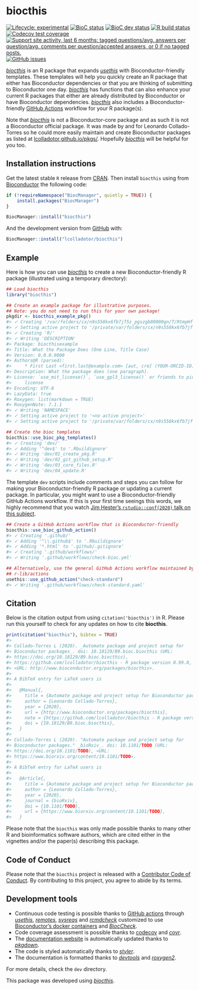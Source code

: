 
<!-- README.md is generated from README.Rmd. Please edit that file -->

# biocthis

<!-- badges: start -->

[![Lifecycle:
experimental](https://img.shields.io/badge/lifecycle-experimental-orange.svg)](https://www.tidyverse.org/lifecycle/#experimental)
[![BioC
status](http://www.bioconductor.org/shields/build/release/bioc/biocthis.svg)](https://bioconductor.org/checkResults/release/bioc-LATEST/biocthis)
[![BioC dev
status](http://www.bioconductor.org/shields/build/devel/bioc/biocthis.svg)](https://bioconductor.org/checkResults/devel/bioc-LATEST/biocthis)
[![R build
status](https://github.com/lcolladotor/biocthis/workflows/R-CMD-check-bioc/badge.svg)](https://github.com/lcolladotor/biocthis/actions)
[![Codecov test
coverage](https://codecov.io/gh/lcolladotor/biocthis/branch/master/graph/badge.svg)](https://codecov.io/gh/lcolladotor/biocthis?branch=master)
[![Support site activity, last 6 months: tagged questions/avg. answers
per question/avg. comments per question/accepted answers, or 0 if no
tagged
posts.](http://www.bioconductor.org/shields/posts/biocthis.svg)](https://support.bioconductor.org/t/biocthis/)
[![GitHub
issues](https://img.shields.io/github/issues/lcolladotor/biocthis)](https://github.com/lcolladotor/biocthis/issues)
<!-- badges: end -->

*[biocthis](https://github.com/lcolladotor/biocthis)* is an R package
that expands *[usethis](https://CRAN.R-project.org/package=usethis)*
with Bioconductor-friendly templates. These templates will help you
quickly create an R package that either has Bioconductor dependencies or
that you are thinking of submitting to Bioconductor one day.
*[biocthis](https://github.com/lcolladotor/biocthis)* has functions that
can also enhance your current R packages that either are already
distributed by Bioconductor or have Bioconductor dependencies.
*[biocthis](https://github.com/lcolladotor/biocthis)* also includes a
Bioconductor-friendly [GitHub
Actions](https://github.com/features/actions) workflow for your R
package(s).

Note that *[biocthis](https://github.com/lcolladotor/biocthis)* is not a
Bioconductor-core package and as such it is not a Bioconductor official
package. It was made by and for Leonardo Collado-Torres so he could more
easily maintain and create Bioconductor packages as listed at
[lcolladotor.github.io/pkgs/](https://lcolladotor.github.io/pkgs/).
Hopefully *[biocthis](https://github.com/lcolladotor/biocthis)* will be
helpful for you too.

## Installation instructions

Get the latest stable `R` release from
[CRAN](http://cran.r-project.org/). Then install `biocthis` using from
[Bioconductor](http://bioconductor.org/) the following code:

``` r
if (!requireNamespace("BiocManager", quietly = TRUE)) {
    install.packages("BiocManager")
}

BiocManager::install("biocthis")
```

And the development version from [GitHub](https://github.com/) with:

``` r
BiocManager::install("lcolladotor/biocthis")
```

## Example

Here is how you can use
*[biocthis](https://github.com/lcolladotor/biocthis)* to create a new
Bioconductor-friendly R package (illustrated using a temporary
directory):

``` r
## Load biocthis
library("biocthis")

## Create an example package for illustrative purposes.
## Note: you do not need to run this for your own package!
pkgdir <- biocthis_example_pkg()
#> ✓ Creating '/var/folders/cx/n9s558kx6fb7jf5z_pgszgb80000gn/T/RtmpHfClZf/biocthisexample/'
#> ✓ Setting active project to '/private/var/folders/cx/n9s558kx6fb7jf5z_pgszgb80000gn/T/RtmpHfClZf/biocthisexample'
#> ✓ Creating 'R/'
#> ✓ Writing 'DESCRIPTION'
#> Package: biocthisexample
#> Title: What the Package Does (One Line, Title Case)
#> Version: 0.0.0.9000
#> Authors@R (parsed):
#>     * First Last <first.last@example.com> [aut, cre] (YOUR-ORCID-ID)
#> Description: What the package does (one paragraph).
#> License: `use_mit_license()`, `use_gpl3_license()` or friends to pick a
#>     license
#> Encoding: UTF-8
#> LazyData: true
#> Roxygen: list(markdown = TRUE)
#> RoxygenNote: 7.1.1
#> ✓ Writing 'NAMESPACE'
#> ✓ Setting active project to '<no active project>'
#> ✓ Setting active project to '/private/var/folders/cx/n9s558kx6fb7jf5z_pgszgb80000gn/T/RtmpHfClZf/biocthisexample'

## Create the bioc templates
biocthis::use_bioc_pkg_templates()
#> ✓ Creating 'dev/'
#> ✓ Adding '^dev$' to '.Rbuildignore'
#> ✓ Writing 'dev/01_create_pkg.R'
#> ✓ Writing 'dev/02_git_github_setup.R'
#> ✓ Writing 'dev/03_core_files.R'
#> ✓ Writing 'dev/04_update.R'
```

The template `dev` scripts include comments and steps you can follow for
making your Bioconductor-friendly R package or updating a current
package. In particular, you might want to use a Bioconductor-friendly
GitHub Actions workflow. If this is your first time seeings this words,
we highly recommend that you watch [Jim Hester’s `rstudio::conf(2020)`
talk on this
subject](https://www.jimhester.com/talk/2020-rsc-github-actions/).

``` r
## Create a GitHub Actions workflow that is Bioconductor-friendly
biocthis::use_bioc_github_action()
#> ✓ Creating '.github/'
#> ✓ Adding '^\\.github$' to '.Rbuildignore'
#> ✓ Adding '*.html' to '.github/.gitignore'
#> ✓ Creating '.github/workflows/'
#> ✓ Writing '.github/workflows/check-bioc.yml'
```

``` r
## Alternatively, use the general GitHub Actions workflow maintained by
## r-lib/actions
usethis::use_github_action("check-standard")
#> ✓ Writing '.github/workflows/check-standard.yaml'
```

## Citation

Below is the citation output from using `citation('biocthis')` in R.
Please run this yourself to check for any updates on how to cite
**biocthis**.

``` r
print(citation("biocthis"), bibtex = TRUE)
#> 
#> Collado-Torres L (2020). _Automate package and project setup for
#> Bioconductor packages_. doi: 10.18129/B9.bioc.biocthis (URL:
#> https://doi.org/10.18129/B9.bioc.biocthis),
#> https://github.com/lcolladotor/biocthis - R package version 0.99.0,
#> <URL: http://www.bioconductor.org/packages/biocthis>.
#> 
#> A BibTeX entry for LaTeX users is
#> 
#>   @Manual{,
#>     title = {Automate package and project setup for Bioconductor packages},
#>     author = {Leonardo Collado-Torres},
#>     year = {2020},
#>     url = {http://www.bioconductor.org/packages/biocthis},
#>     note = {https://github.com/lcolladotor/biocthis - R package version 0.99.0},
#>     doi = {10.18129/B9.bioc.biocthis},
#>   }
#> 
#> Collado-Torres L (2020). "Automate package and project setup for
#> Bioconductor packages." _bioRxiv_. doi: 10.1101/TODO (URL:
#> https://doi.org/10.1101/TODO), <URL:
#> https://www.biorxiv.org/content/10.1101/TODO>.
#> 
#> A BibTeX entry for LaTeX users is
#> 
#>   @Article{,
#>     title = {Automate package and project setup for Bioconductor packages},
#>     author = {Leonardo Collado-Torres},
#>     year = {2020},
#>     journal = {bioRxiv},
#>     doi = {10.1101/TODO},
#>     url = {https://www.biorxiv.org/content/10.1101/TODO},
#>   }
```

Please note that the `biocthis` was only made possible thanks to many
other R and bioinformatics software authors, which are cited either in
the vignettes and/or the paper(s) describing this package.

## Code of Conduct

Please note that the `biocthis` project is released with a [Contributor
Code of
Conduct](https://contributor-covenant.org/version/2/0/CODE_OF_CONDUCT.html).
By contributing to this project, you agree to abide by its terms.

## Development tools

  - Continuous code testing is possible thanks to [GitHub
    actions](https://www.tidyverse.org/blog/2020/04/usethis-1-6-0/)
    through *[usethis](https://CRAN.R-project.org/package=usethis)*,
    *[remotes](https://CRAN.R-project.org/package=remotes)*,
    *[sysreqs](https://github.com/r-hub/sysreqs)* and
    *[rcmdcheck](https://CRAN.R-project.org/package=rcmdcheck)*
    customized to use [Bioconductor’s docker
    containers](https://www.bioconductor.org/help/docker/) and
    *[BiocCheck](https://bioconductor.org/packages/3.12/BiocCheck)*.
  - Code coverage assessment is possible thanks to
    [codecov](https://codecov.io/gh) and
    *[covr](https://CRAN.R-project.org/package=covr)*.
  - The [documentation website](http://lcolladotor.github.io/biocthis)
    is automatically updated thanks to
    *[pkgdown](https://CRAN.R-project.org/package=pkgdown)*.
  - The code is styled automatically thanks to
    *[styler](https://CRAN.R-project.org/package=styler)*.
  - The documentation is formatted thanks to
    *[devtools](https://CRAN.R-project.org/package=devtools)* and
    *[roxygen2](https://CRAN.R-project.org/package=roxygen2)*.

For more details, check the `dev` directory.

This package was developed using
*[biocthis](https://github.com/lcolladotor/biocthis)*.
